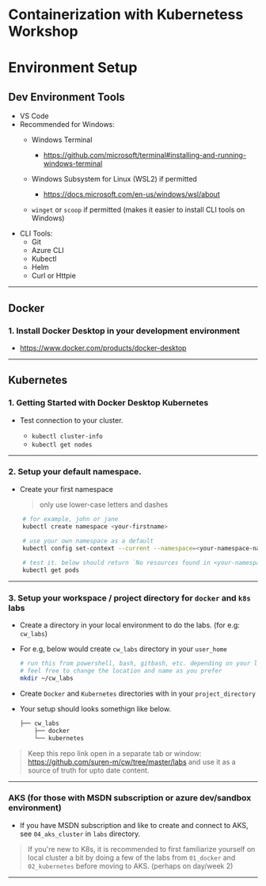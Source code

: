 # Containerization with Kubernetess Workshop

# Environment Setup

## Dev Environment Tools

* VS Code 
* Recommended for Windows:
    *  Windows Terminal 
         * https://github.com/microsoft/terminal#installing-and-running-windows-terminal

    *  Windows Subsystem for Linux (WSL2) if permitted 
         * https://docs.microsoft.com/en-us/windows/wsl/about
      
    *  `winget` or `scoop` if permitted (makes it easier to install CLI tools on Windows)
* CLI Tools:
   *  Git
   *  Azure CLI
   *  Kubectl
   *  Helm
   *  Curl or Httpie
---

## Docker

### 1. Install Docker Desktop in your development environment

* https://www.docker.com/products/docker-desktop
---

## Kubernetes 

### 1. Getting Started with Docker Desktop Kubernetes

* Test connection to your cluster.

   * `kubectl cluster-info`
   * `kubectl get nodes`

---
### 2. Setup your default namespace.

* Create your first namespace

    > only use lower-case letters and dashes

```bash
    # for example, john or jane
    kubectl create namespace <your-firstname> 
    
    # use your own namespace as a default 
    kubectl config set-context --current --namespace=<your-namespace-name>

    # test it. below should return `No resources found in <your-namespace>`
    kubectl get pods    
```
---

### 3. Setup your workspace / project directory for `docker` and `k8s` labs

* Create a directory in your local environment to do the labs. (for e.g: `cw_labs`)

* For e.g, below would create `cw_labs` directory in your `user_home`

   ```bash
   # run this from powershell, bash, gitbash, etc. depending on your local setup
   # feel free to change the location and name as you prefer
   mkdir ~/cw_labs
   ```

* Create `Docker` and `Kubernetes` directories with in your `project_directory`

* Your setup should looks somethign like below. 

    ```bash
    ├── cw_labs
        ├── docker              
        └── kubernetes
    ```

> Keep this repo link open in a separate tab or window: https://github.com/suren-m/cw/tree/master/labs and use it as a source of truth for upto date content.

---

### AKS (for those with MSDN subscription or azure dev/sandbox environment)

* If you have MSDN subscription and like to create and connect to AKS, see `04_aks_cluster` in `labs` directory. 

> If you're new to K8s, it is recommended to first familiarize yourself on local cluster a bit by doing a few of the labs from `01_docker` and `02_kubernetes` before moving to AKS. (perhaps on day/week 2)
----
